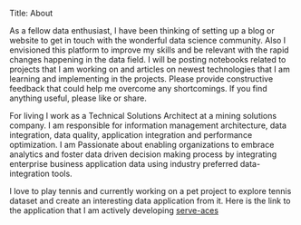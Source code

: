 Title: About

As a fellow data enthusiast, I have been thinking of setting up a blog or website to get 
in touch with the wonderful data science community. Also I envisioned this platform to 
improve my skills and be relevant with the rapid changes happening in the data field.
I will be posting notebooks related to projects that I am working on and articles on newest
technologies that I am learning and implementing in the projects. Please provide
constructive feedback that could help me overcome any shortcomings. If you find anything
useful, please like or share.

For living I work as a Technical Solutions Architect at a mining solutions company. 
I am responsible for information management architecture, data integration, 
data quality, application integration and performance optimization. I am Passionate about 
enabling organizations to embrace analytics and foster data driven decision making process 
by integrating enterprise business application data using industry preferred data-
integration tools.

I love to play tennis and currently working on a pet project to explore tennis dataset and
create an interesting data application from it. Here is the link to the application that
I am actively developing [serve-aces](https://serve-aces.herokuapp.com/)






